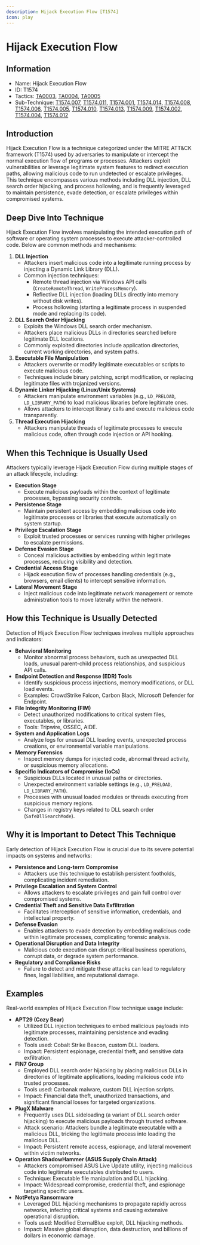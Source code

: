 ```yaml
---
description: Hijack Execution Flow [T1574]
icon: play
---
```


# Hijack Execution Flow

## Information

* Name: Hijack Execution Flow
* ID: T1574
* Tactics: [TA0003](../../ta0003/), [TA0004](../../ta0004/), [TA0005](../)
* Sub-Technique: [T1574.007](t1574.007.md), [T1574.011](t1574.011.md), [T1574.001](t1574.001.md), [T1574.014](t1574.014.md), [T1574.008](t1574.008.md), [T1574.006](t1574.006.md), [T1574.005](t1574.005.md), [T1574.010](t1574.010.md), [T1574.013](t1574.013.md), [T1574.009](t1574.009.md), [T1574.002](t1574.002.md), [T1574.004](t1574.004.md), [T1574.012](t1574.012.md)

## Introduction

Hijack Execution Flow is a technique categorized under the MITRE ATT\&CK framework (T1574) used by adversaries to manipulate or intercept the normal execution flow of programs or processes. Attackers exploit vulnerabilities or leverage legitimate system features to redirect execution paths, allowing malicious code to run undetected or escalate privileges. This technique encompasses various methods including DLL injection, DLL search order hijacking, and process hollowing, and is frequently leveraged to maintain persistence, evade detection, or escalate privileges within compromised systems.

## Deep Dive Into Technique

Hijack Execution Flow involves manipulating the intended execution path of software or operating system processes to execute attacker-controlled code. Below are common methods and mechanisms:

1. **DLL Injection**
   * Attackers insert malicious code into a legitimate running process by injecting a Dynamic Link Library (DLL).
   * Common injection techniques:
     * Remote thread injection via Windows API calls (`CreateRemoteThread`, `WriteProcessMemory`).
     * Reflective DLL injection (loading DLLs directly into memory without disk writes).
     * Process hollowing (starting a legitimate process in suspended mode and replacing its code).
2. **DLL Search Order Hijacking**
   * Exploits the Windows DLL search order mechanism.
   * Attackers place malicious DLLs in directories searched before legitimate DLL locations.
   * Commonly exploited directories include application directories, current working directories, and system paths.
3. **Executable File Manipulation**
   * Attackers overwrite or modify legitimate executables or scripts to execute malicious code.
   * Techniques include binary patching, script modification, or replacing legitimate files with trojanized versions.
4. **Dynamic Linker Hijacking (Linux/Unix Systems)**
   * Attackers manipulate environment variables (e.g., `LD_PRELOAD`, `LD_LIBRARY_PATH`) to load malicious libraries before legitimate ones.
   * Allows attackers to intercept library calls and execute malicious code transparently.
5. **Thread Execution Hijacking**
   * Attackers manipulate threads of legitimate processes to execute malicious code, often through code injection or API hooking.

## When this Technique is Usually Used

Attackers typically leverage Hijack Execution Flow during multiple stages of an attack lifecycle, including:

* **Execution Stage**
  * Execute malicious payloads within the context of legitimate processes, bypassing security controls.
* **Persistence Stage**
  * Maintain persistent access by embedding malicious code into legitimate processes or libraries that execute automatically on system startup.
* **Privilege Escalation Stage**
  * Exploit trusted processes or services running with higher privileges to escalate permissions.
* **Defense Evasion Stage**
  * Conceal malicious activities by embedding within legitimate processes, reducing visibility and detection.
* **Credential Access Stage**
  * Hijack execution flow of processes handling credentials (e.g., browsers, email clients) to intercept sensitive information.
* **Lateral Movement Stage**
  * Inject malicious code into legitimate network management or remote administration tools to move laterally within the network.

## How this Technique is Usually Detected

Detection of Hijack Execution Flow techniques involves multiple approaches and indicators:

* **Behavioral Monitoring**
  * Monitor abnormal process behaviors, such as unexpected DLL loads, unusual parent-child process relationships, and suspicious API calls.
* **Endpoint Detection and Response (EDR) Tools**
  * Identify suspicious process injections, memory modifications, or DLL load events.
  * Examples: CrowdStrike Falcon, Carbon Black, Microsoft Defender for Endpoint.
* **File Integrity Monitoring (FIM)**
  * Detect unauthorized modifications to critical system files, executables, or libraries.
  * Tools: Tripwire, OSSEC, AIDE.
* **System and Application Logs**
  * Analyze logs for unusual DLL loading events, unexpected process creations, or environmental variable manipulations.
* **Memory Forensics**
  * Inspect memory dumps for injected code, abnormal thread activity, or suspicious memory allocations.
* **Specific Indicators of Compromise (IoCs)**
  * Suspicious DLLs located in unusual paths or directories.
  * Unexpected environment variable settings (e.g., `LD_PRELOAD`, `LD_LIBRARY_PATH`).
  * Processes with unusual loaded modules or threads executing from suspicious memory regions.
  * Changes in registry keys related to DLL search order (`SafeDllSearchMode`).

## Why it is Important to Detect This Technique

Early detection of Hijack Execution Flow is crucial due to its severe potential impacts on systems and networks:

* **Persistence and Long-term Compromise**
  * Attackers use this technique to establish persistent footholds, complicating incident remediation.
* **Privilege Escalation and System Control**
  * Allows attackers to escalate privileges and gain full control over compromised systems.
* **Credential Theft and Sensitive Data Exfiltration**
  * Facilitates interception of sensitive information, credentials, and intellectual property.
* **Defense Evasion**
  * Enables attackers to evade detection by embedding malicious code within legitimate processes, complicating forensic analysis.
* **Operational Disruption and Data Integrity**
  * Malicious code execution can disrupt critical business operations, corrupt data, or degrade system performance.
* **Regulatory and Compliance Risks**
  * Failure to detect and mitigate these attacks can lead to regulatory fines, legal liabilities, and reputational damage.

## Examples

Real-world examples of Hijack Execution Flow technique usage include:

* **APT29 (Cozy Bear)**
  * Utilized DLL injection techniques to embed malicious payloads into legitimate processes, maintaining persistence and evading detection.
  * Tools used: Cobalt Strike Beacon, custom DLL loaders.
  * Impact: Persistent espionage, credential theft, and sensitive data exfiltration.
* **FIN7 Group**
  * Employed DLL search order hijacking by placing malicious DLLs in directories of legitimate applications, loading malicious code into trusted processes.
  * Tools used: Carbanak malware, custom DLL injection scripts.
  * Impact: Financial data theft, unauthorized transactions, and significant financial losses for targeted organizations.
* **PlugX Malware**
  * Frequently uses DLL sideloading (a variant of DLL search order hijacking) to execute malicious payloads through trusted software.
  * Attack scenario: Attackers bundle a legitimate executable with a malicious DLL, tricking the legitimate process into loading the malicious DLL.
  * Impact: Persistent remote access, espionage, and lateral movement within victim networks.
* **Operation ShadowHammer (ASUS Supply Chain Attack)**
  * Attackers compromised ASUS Live Update utility, injecting malicious code into legitimate executables distributed to users.
  * Technique: Executable file manipulation and DLL hijacking.
  * Impact: Widespread compromise, credential theft, and espionage targeting specific users.
* **NotPetya Ransomware**
  * Leveraged DLL hijacking mechanisms to propagate rapidly across networks, infecting critical systems and causing extensive operational disruption.
  * Tools used: Modified EternalBlue exploit, DLL hijacking methods.
  * Impact: Massive global disruption, data destruction, and billions of dollars in economic damage.
